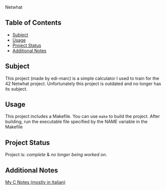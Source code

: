 Netwhat 

## Table of Contents
* [Subject](#subject)
* [Usage](#usage)
* [Project Status](#project-status)
* [Additional Notes](#additional-notes)

## Subject

This project (made by edi-marc) is a simple calculator I used to train for the 42 Netwhat project.
Unfortunately this project is outdated and no longer has its subject.

## Usage

This project includes a Makefile. You can use `make` to build the project. After building, run the executable file specified by the NAME variable in the Makefile

## Project Status

Project is: _complete_ & _no longer being worked on_.

## Additional Notes

[My C Notes (mostly in Italian)](https://ninads.notion.site/4c1609df09cf4414a360c3409e03a531?v=ae958463d1a846358119b10efd8afc7f&pvs=4)
